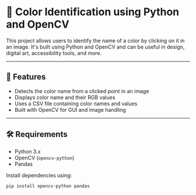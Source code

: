 # 🎨 Color Identification using Python and OpenCV

This project allows users to identify the name of a color by clicking on it in an image. It's built using Python and OpenCV and can be useful in design, digital art, accessibility tools, and more.

---

## 🧰 Features

- Detects the color name from a clicked point in an image
- Displays color name and their RGB values
- Uses a CSV file containing color names and values
- Built with OpenCV for GUI and image handling

---

## 🛠️ Requirements

- Python 3.x
- OpenCV (`opencv-python`)
- Pandas

Install dependencies using:

```bash
pip install opencv-python pandas
